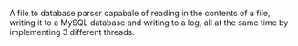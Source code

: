 A file to database parser capabale of reading in the contents of a file, writing it to a MySQL database and writing to a log, all at the same time by implementing 3 different threads.
